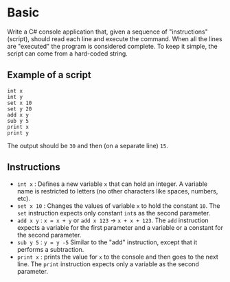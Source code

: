# Basic

Write a C# console application that, given a sequence of "instructions" (script), should read each line and execute the command. 
When all the lines are "executed" the program is considered complete. 
To keep it simple, the script can come from a hard-coded string. 

## Example of a script

```
int x
int y
set x 10
set y 20
add x y
sub y 5
print x
print y
```

The output should be `30` and then (on a separate line) `15`. 

## Instructions 

* `int x` : Defines a new variable `x` that can hold an integer. A variable name is restricted to letters (no other characters like spaces, numbers, etc).
* `set x 10` : Changes the values of variable `x` to hold the constant `10`. The `set` instruction expects only constant `int`s as the second parameter.
* `add x y` : `x = x + y` or `add x 123` -> `x + x + 123`. The `add` instruction expects a variable for the first parameter and a variable or a constant for the second parameter.
* `sub y 5` : `y = y -5` Similar to the "add" instruction, except that it performs a subtraction.
* `print x` : prints the value for `x` to the console and then goes to the next line. The `print` instruction expects only a variable as the second parameter.
